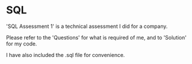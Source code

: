 # SQL
'SQL Assessment 1' is a technical assessment I did for a company.

Please refer to the 'Questions' for what is required of me, and to 'Solution' for my code.

I have also included the .sql file for convenience.
